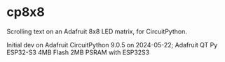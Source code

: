 # cp8x8
Scrolling text on an Adafruit 8x8 LED matrix, for CircuitPython.


Initial dev on 
Adafruit CircuitPython 9.0.5 on 2024-05-22; Adafruit QT Py ESP32-S3 4MB Flash 2MB PSRAM with ESP32S3

